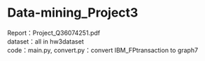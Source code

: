 # Data-mining_Project3
Report：Project_Q36074251.pdf  
dataset：all in hw3dataset  
code：main.py, convert.py：convert IBM_FPtransaction to graph7   
